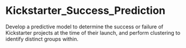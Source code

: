 # Kickstarter_Success_Prediction
Develop a predictive model to determine the success or failure of Kickstarter projects at the time of their launch, and perform clustering to identify distinct groups within.
